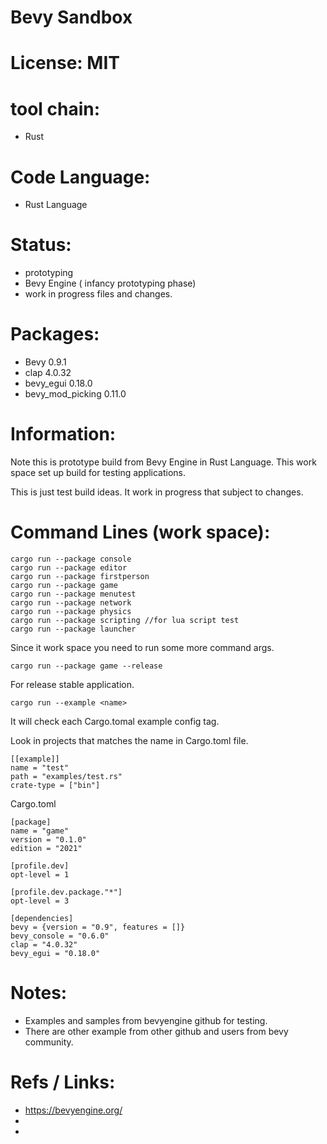 # Bevy Sandbox

# License: MIT

# tool chain:
 * Rust

# Code Language:
 * Rust Language

# Status:
 * prototyping
 * Bevy Engine ( infancy prototyping phase)
 * work in progress files and changes.
 
# Packages:
 * Bevy 0.9.1
 * clap 4.0.32
 * bevy_egui 0.18.0
 * bevy_mod_picking 0.11.0

# Information:
  Note this is prototype build from Bevy Engine in Rust Language. This work space set up build for testing applications.

  This is just test build ideas. It work in progress that subject to changes.

# Command Lines (work space):
```
cargo run --package console
cargo run --package editor
cargo run --package firstperson
cargo run --package game
cargo run --package menutest
cargo run --package network
cargo run --package physics
cargo run --package scripting //for lua script test
cargo run --package launcher
```
Since it work space you need to run some more command args.

```
cargo run --package game --release
```
  For release stable application.

```
cargo run --example <name>
```
  It will check each Cargo.tomal example config tag.

Look in projects that matches the name in Cargo.toml file.
```
[[example]]
name = "test"
path = "examples/test.rs"
crate-type = ["bin"]
```

Cargo.toml
```
[package]
name = "game"
version = "0.1.0"
edition = "2021"

[profile.dev]
opt-level = 1

[profile.dev.package."*"]
opt-level = 3

[dependencies]
bevy = {version = "0.9", features = []}
bevy_console = "0.6.0"
clap = "4.0.32"
bevy_egui = "0.18.0"
```

# Notes:
 * Examples and samples from bevyengine github for testing.
 * There are other example from other github and users from bevy community.

# Refs / Links:
 * https://bevyengine.org/
 * 
 * 